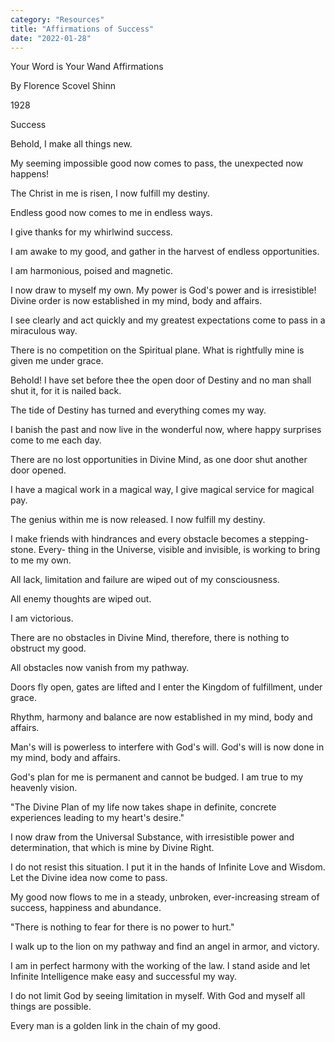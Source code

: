 ```yaml
---
category: "Resources" 
title: "Affirmations of Success"
date: "2022-01-28"
---
```


Your Word is Your Wand Affirmations

By Florence Scovel Shinn

1928

Success  

Behold, I make all things new.  

My seeming impossible good now comes to pass, the unexpected now happens!  

The Christ in me is risen, I now fulfill my destiny.  

Endless good now comes to me in endless ways.  

I give thanks for my whirlwind success.  

I am awake to my good, and gather in the harvest of endless opportunities.  

I am harmonious, poised and magnetic.  

I now draw to myself my own. My power is God's power and is irresistible! Divine order is now established in my mind, body and affairs.  

I see clearly and act quickly and my greatest expectations come to pass in a miraculous way.  

There is no competition on the Spiritual plane. What is rightfully mine is given me under grace.  

Behold! I have set before thee the open door of Destiny and no man shall shut it, for it is nailed back.  

The tide of Destiny has turned and everything comes my way.  

I banish the past and now live in the wonderful now, where happy surprises come to me each day.  

There are no lost opportunities in Divine Mind, as one door shut another door opened.  

I have a magical work in a magical way, I give magical service for magical pay.  

The genius within me is now released. I now fulfill my destiny.  

I make friends with hindrances and every obstacle becomes a stepping-stone. Every- thing in the Universe, visible and invisible, is working to bring to me my own.  

All lack, limitation and failure are wiped out of my consciousness.  

All enemy thoughts are wiped out.  

I am victorious.  

There are no obstacles in Divine Mind, therefore, there is nothing to obstruct my good.  

All obstacles now vanish from my pathway.  

Doors fly open, gates are lifted and I enter the Kingdom of fulfillment, under grace.  

Rhythm, harmony and balance are now established in my mind, body and affairs.  

Man's will is powerless to interfere with God's will. God's will is now done in my mind, body and affairs.  

God's plan for me is permanent and cannot be budged. I am true to my heavenly vision.  

"The Divine Plan of my life now takes shape in definite, concrete experiences leading to my heart's desire."  

I now draw from the Universal Substance, with irresistible power and determination, that which is mine by Divine Right.  

I do not resist this situation. I put it in the hands of Infinite Love and Wisdom. Let the Divine idea now come to pass.  

My good now flows to me in a steady, unbroken, ever-increasing stream of success, happiness and abundance.  

"There is nothing to fear for there is no power to hurt."  

I walk up to the lion on my pathway and find an angel in armor, and victory.  

I am in perfect harmony with the working of the law. I stand aside and let Infinite Intelligence make easy and successful my way.  

I do not limit God by seeing limitation in myself. With God and myself all things are possible.  

Every man is a golden link in the chain of my good.  